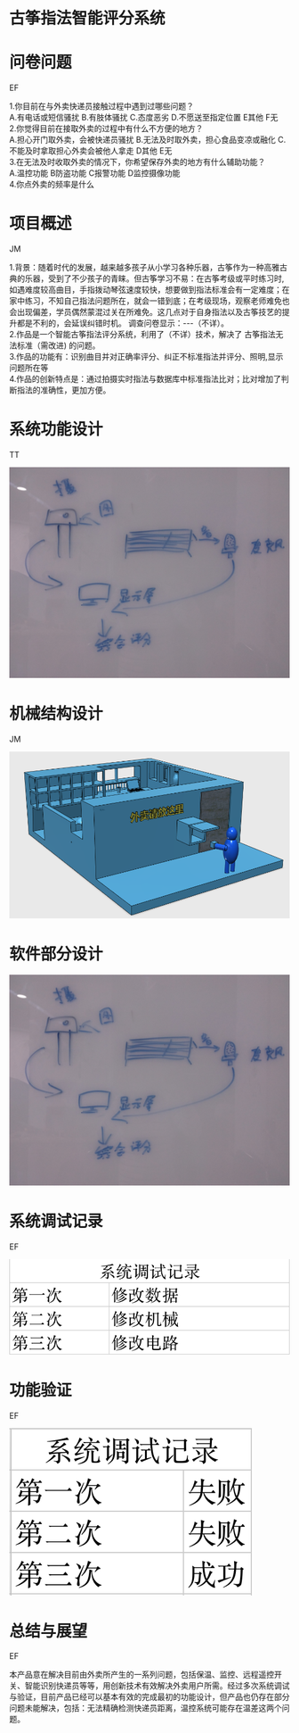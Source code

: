 # 古筝指法智能评分系统

# 问卷问题  

EF

1.你目前在与外卖快递员接触过程中遇到过哪些问题？  
A.有电话或短信骚扰 B.有肢体骚扰 C.态度恶劣 D.不愿送至指定位置 E其他 F无  
2.你觉得目前在接取外卖的过程中有什么不方便的地方？  
A.担心开门取外卖，会被快递员骚扰 B.无法及时取外卖，担心食品变凉或融化 C.不能及时拿取担心外卖会被他人拿走 D其他 E无  
3.在无法及时收取外卖的情况下，你希望保存外卖的地方有什么辅助功能？  
A.温控功能 B防盗功能 C报警功能 D监控摄像功能  
4.你点外卖的频率是什么  


# 项目概述  

JM

1.背景：随着时代的发展，越来越多孩子从小学习各种乐器，古筝作为一种高雅古典的乐器，受到了不少孩子的青睐。但古筝学习不易：在古筝考级或平时练习时,如遇难度较高曲目，手指拨动琴弦速度较快，想要做到指法标准会有一定难度；在家中练习，不知自己指法问题所在，就会一错到底；在考级现场，观察老师难免也会出现偏差，学员偶然蒙混过关在所难免。这几点对于自身指法以及古筝技艺的提升都是不利的，会延误纠错时机。 调查问卷显示：---（不详）。                                                                            
2.作品是一个智能古筝指法评分系统，利用了（不详）技术，解决了 古筝指法无法标准（需改进) 的问题。   
3.作品的功能有：识别曲目并对正确率评分、纠正不标准指法并评分、照明,显示问题所在等    
4.作品的创新特点是：通过拍摄实时指法与数据库中标准指法比对；比对增加了判断指法的准确性，更加方便。   




# 系统功能设计

TT

![Aaron Swartz](https://github.com/CASTIC2019/Team/blob/master/guzheng/20190701_154134.jpg)

# 机械结构设计

JM

![Aaron Swartz](https://github.com/CASTIC2019/Team/blob/master/takeout/yuchen/WechatIMG84.png)

# 软件部分设计



![Aaron Swartz](https://github.com/CASTIC2019/Team/blob/master/guzheng/20190701_154134.jpg)

# 系统调试记录

EF

![Aaron Swartz](https://github.com/CASTIC2019/Team/blob/master/takeout/yuchen/屏幕快照%202019-06-28%2021.17.01.png)

# 功能验证

EF

![Aaron Swartz](https://github.com/CASTIC2019/Team/blob/master/takeout/yuchen/屏幕快照%202019-06-28%2021.13.36.png)

# 总结与展望

EF

本产品意在解决目前由外卖所产生的一系列问题，包括保温、监控、远程遥控开关、智能识别快递员等等，用创新技术有效解决外卖用户所需。经过多次系统调试与验证，目前产品已经可以基本有效的完成最初的功能设计，但产品也仍存在部分问题未能解决，包括：无法精确检测快递员距离，温控系统可能存在温差这两个问题。

